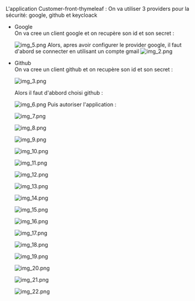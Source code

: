 L'application Customer-front-thymeleaf :
On va utiliser 3 providers pour la sécurité: google, github et keycloack
<ul>
    <li>Google</li>
On va cree un client google et on recupère son id et son secret :

![img_5.png](img_5.png)
Alors, apres avoir configurer le provider google, il faut d'abord se connecter en utilisant un compte gmail
![img_2.png](img_2.png)

<li>Github</li>
On va cree un client github et on recupère son id et son secret :

![img_3.png](img_3.png)

Alors il faut d'abbord choisi github :

![img_6.png](img_6.png)
Puis autoriser l'application :

![img_7.png](img_7.png)

![img_8.png](img_8.png)

![img_9.png](img_9.png)

![img_10.png](img_10.png)

![img_11.png](img_11.png)

![img_12.png](img_12.png)

![img_13.png](img_13.png)

![img_14.png](img_14.png)

![img_15.png](img_15.png)

![img_16.png](img_16.png)

![img_17.png](img_17.png)

![img_18.png](img_18.png)

![img_19.png](img_19.png)

![img_20.png](img_20.png)

![img_21.png](img_21.png)

![img_22.png](img_22.png) 


</ul>